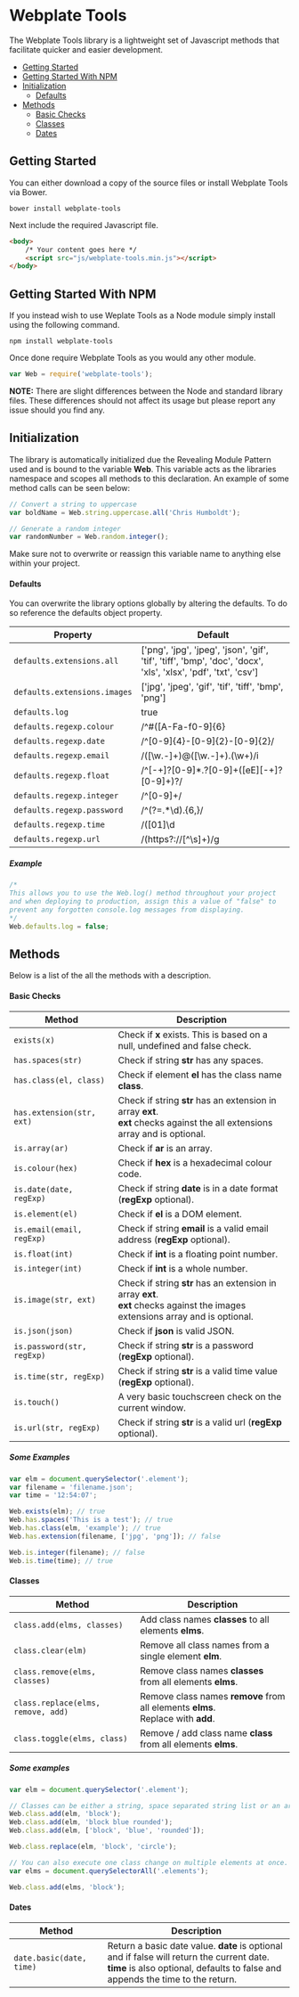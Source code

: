 # Webplate Tools
The Webplate Tools library is a lightweight set of Javascript methods that facilitate quicker and easier development.

* [Getting Started](#getting-started)
* [Getting Started With NPM](#getting-started-with-npm)
* [Initialization](#initialization)
	* [Defaults](#defaults)
* [Methods](#methods)
	* [Basic Checks](#basic-checks)
	* [Classes](#classes)
	* [Dates](#dates)

## Getting Started
You can either download a copy of the source files or install Webplate Tools via Bower.

```
bower install webplate-tools
```

Next include the required Javascript file.

```html
<body>
	/* Your content goes here */
	<script src="js/webplate-tools.min.js"></script>
</body>
```

## Getting Started With NPM
If you instead wish to use Weplate Tools as a Node module simply install using the following command.

```
npm install webplate-tools
```

Once done require Webplate Tools as you would any other module.

```javascript
var Web = require('webplate-tools');
```

**NOTE:** There are slight differences between the Node and standard library files. These differences should not affect its usage but please report any issue should you find any.

## Initialization
The library is automatically initialized due the Revealing Module Pattern used and is bound to the variable **Web**. This variable acts as the libraries namespace and scopes all methods to this declaration. An example of some method calls can be seen below:

```javascript
// Convert a string to uppercase
var boldName = Web.string.uppercase.all('Chris Humboldt');

// Generate a random integer
var randomNumber = Web.random.integer();
```

Make sure not to overwrite or reassign this variable name to anything else within your project.

#### Defaults
You can overwrite the library options globally by altering the defaults. To do so reference the defaults object property.

| Property | Default |
| ---- | ---- |
| `defaults.extensions.all` | ['png', 'jpg', 'jpeg', 'json', 'gif', 'tif', 'tiff', 'bmp', 'doc', 'docx', 'xls', 'xlsx', 'pdf', 'txt', 'csv'] |
| `defaults.extensions.images` | ['jpg', 'jpeg', 'gif', 'tif', 'tiff', 'bmp', 'png'] |
| `defaults.log` | true |
| `defaults.regexp.colour` | /^#([A-Fa-f0-9]{6}|[A-Fa-f0-9]{3})/ |
| `defaults.regexp.date` | /^[0-9]{4}-[0-9]{2}-[0-9]{2}/ |
| `defaults.regexp.email` | /([\w\.\-]+)@([\w\.\-]+)\.(\w+)/i |
| `defaults.regexp.float` | /^[-+]?[0-9]*\.?[0-9]+([eE][-+]?[0-9]+)?/ |
| `defaults.regexp.integer` | /^[0-9]+/ |
| `defaults.regexp.password` | /^(?=.*\d).{6,}/ |
| `defaults.regexp.time` | /([01]\d|2[0-3]):([0-5]\d)/ |
| `defaults.regexp.url` | /(https?:\/\/[^\s]+)/g |

##### Example
```javascript
/*
This allows you to use the Web.log() method throughout your project
and when deploying to production, assign this a value of "false" to
prevent any forgotten console.log messages from displaying.
*/
Web.defaults.log = false;
```

## Methods
Below is a list of the all the methods with a description.

#### Basic Checks
Method | Description
---- | ----
`exists(x)` | Check if **x** exists. This is based on a null, undefined and false check.
`has.spaces(str)` | Check if string **str** has any spaces.
`has.class(el, class)` | Check if element **el** has the class name **class**.
`has.extension(str, ext)` | Check if string **str** has an extension in array **ext**.<br>**ext** checks against the all extensions array and is optional.
`is.array(ar)` | Check if **ar** is an array.
`is.colour(hex)` | Check if **hex** is a hexadecimal colour code.
`is.date(date, regExp)` | Check if string **date** is in a date format (**regExp** optional).
`is.element(el)` | Check if **el** is a DOM element.
`is.email(email, regExp)` | Check if string **email** is a valid email address (**regExp** optional).
`is.float(int)` | Check if **int** is a floating point number.
`is.integer(int)` | Check if **int** is a whole number.
`is.image(str, ext)` | Check if string **str** has an extension in array **ext**.<br>**ext** checks against the images extensions array and is optional.
`is.json(json)` | Check if **json** is valid JSON.
`is.password(str, regExp)` | Check if string **str** is a password (**regExp** optional).
`is.time(str, regExp)` | Check if string **str** is a valid time value (**regExp** optional).
`is.touch()` | A very basic touchscreen check on the current window.
`is.url(str, regExp)` | Check if string **str** is a valid url (**regExp** optional).

##### Some Examples
```javascript
var elm = document.querySelector('.element');
var filename = 'filename.json';
var time = '12:54:07';

Web.exists(elm); // true
Web.has.spaces('This is a test'); // true
Web.has.class(elm, 'example'); // true
Web.has.extension(filename, ['jpg', 'png']); // false

Web.is.integer(filename); // false
Web.is.time(time); // true
```

#### Classes
Method | Description
---- | ----
`class.add(elms, classes)` | Add class names **classes** to all elements **elms**.
`class.clear(elm)` | Remove all class names from a single element **elm**.
`class.remove(elms, classes)` | Remove class names **classes** from all elements **elms**.
`class.replace(elms, remove, add)` | Remove class names **remove** from all elements **elms**.<br>Replace with **add**.
`class.toggle(elms, class)` | Remove / add class name **class** from all elements **elms**.

##### Some examples
```javascript
var elm = document.querySelector('.element');

// Classes can be either a string, space separated string list or an array.
Web.class.add(elm, 'block');
Web.class.add(elm, 'block blue rounded');
Web.class.add(elm, ['block', 'blue', 'rounded']);

Web.class.replace(elm, 'block', 'circle');

// You can also execute one class change on multiple elements at once.
var elms = document.querySelectorAll('.elements');

Web.class.add(elms, 'block');
```

#### Dates
Method | Description
---- | ----
`date.basic(date, time)` | Return a basic date value. **date** is optional and if false will return the current date.<br>**time** is also optional, defaults to false and appends the time to the return.
